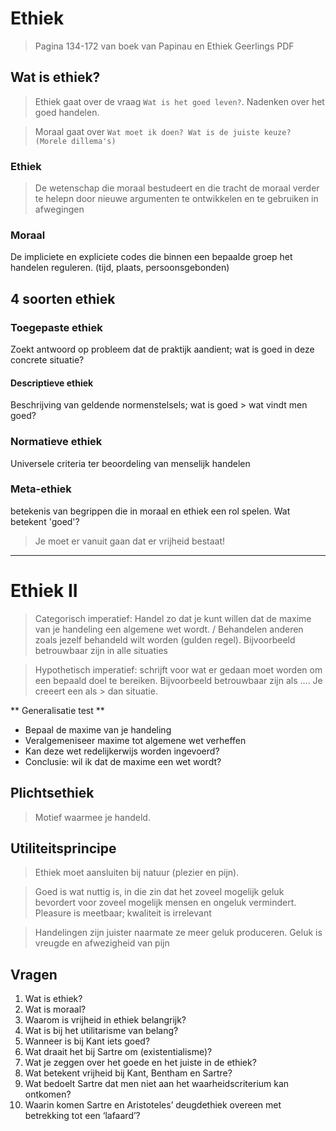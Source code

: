 # Ethiek

> Pagina 134-172 van boek van Papinau en Ethiek Geerlings PDF


## Wat is ethiek?

> Ethiek gaat over de vraag `Wat is het goed leven?`. Nadenken over het goed handelen.

> Moraal gaat over `Wat moet ik doen? Wat is de juiste keuze? (Morele dillema's)`


### Ethiek 

> De wetenschap die moraal bestudeert en die tracht de moraal verder te helepn door nieuwe argumenten te ontwikkelen en te gebruiken in afwegingen


### Moraal

De impliciete en expliciete codes die binnen een bepaalde groep het handelen reguleren. (tijd, plaats, persoonsgebonden)


## 4 soorten ethiek

### Toegepaste ethiek
Zoekt antwoord op probleem dat de praktijk aandient; wat is goed in deze concrete situatie?

#### Descriptieve ethiek
Beschrijving van geldende normenstelsels; wat is goed > wat vindt men goed?

### Normatieve ethiek
Universele criteria ter beoordeling van menselijk handelen

### Meta-ethiek
betekenis van begrippen die in moraal en ethiek een rol spelen. Wat betekent 'goed'?



> Je moet er vanuit gaan dat er vrijheid bestaat!

---------------

# Ethiek II

> Categorisch imperatief: Handel zo dat je kunt willen dat de maxime van je handeling een algemene wet wordt. /  Behandelen anderen zoals jezelf behandeld wilt worden (gulden regel). Bijvoorbeeld betrouwbaar zijn in alle situaties

> Hypothetisch imperatief: schrijft voor wat er gedaan moet worden om een bepaald doel te bereiken. Bijvoorbeeld betrouwbaar zijn als .... Je creeert een als > dan situatie.

 



** Generalisatie test **

- Bepaal de maxime van je handeling
- Veralgemeniseer maxime tot algemene wet verheffen
- Kan deze wet redelijkerwijs worden ingevoerd?
- Conclusie: wil ik dat de maxime  een wet wordt?


## Plichtsethiek

> Motief waarmee je handeld.


## Utiliteitsprincipe

> Ethiek moet aansluiten bij natuur (plezier en pijn).

> Goed is wat nuttig is, in die zin dat het zoveel mogelijk geluk bevordert voor zoveel mogelijk mensen en ongeluk vermindert. Pleasure is meetbaar; kwaliteit is irrelevant

> Handelingen zijn juister naarmate ze meer geluk produceren. Geluk is vreugde en afwezigheid van pijn




## Vragen

1. Wat is ethiek?
2. Wat is moraal?
3. Waarom is vrijheid in ethiek belangrijk?
4. Wat is bij het utilitarisme van belang?
5. Wanneer is bij Kant iets goed?
6. Wat draait het bij Sartre om (existentialisme)?
7. Wat je zeggen over het goede en het juiste in de ethiek?
8. Wat betekent vrijheid bij Kant, Bentham en Sartre?
9. Wat bedoelt Sartre dat men niet aan het waarheidscriterium kan ontkomen?
10. Waarin komen Sartre en Aristoteles’ deugdethiek overeen met betrekking tot een ‘lafaard’?
